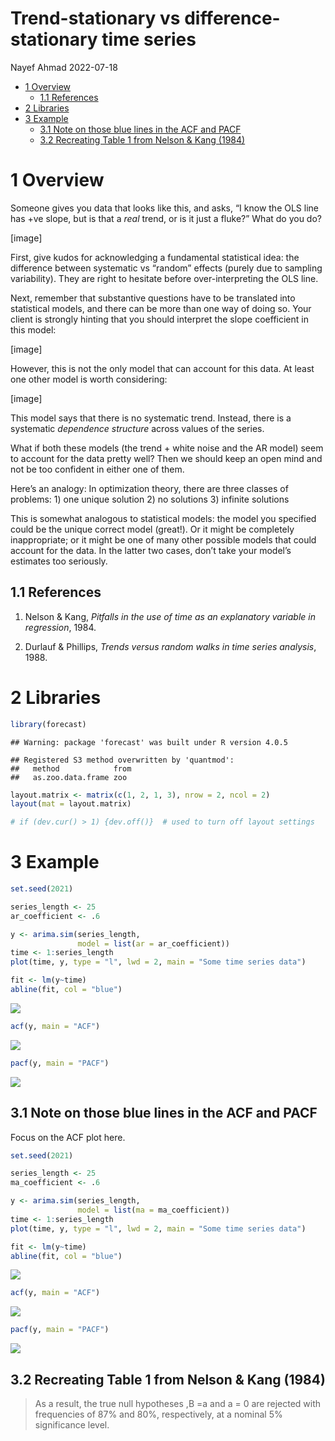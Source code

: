 Trend-stationary vs difference-stationary time series
================
Nayef Ahmad
2022-07-18

-   [1 Overview](#overview)
    -   [1.1 References](#references)
-   [2 Libraries](#libraries)
-   [3 Example](#example)
    -   [3.1 Note on those blue lines in the ACF and
        PACF](#note-on-those-blue-lines-in-the-acf-and-pacf)
    -   [3.2 Recreating Table 1 from Nelson &
        Kang (1984)](#recreating-table-1-from-nelson-kang-1984)

# 1 Overview

Someone gives you data that looks like this, and asks, “I know the OLS
line has +ve slope, but is that a *real* trend, or is it just a fluke?”
What do you do?

\[image\]

First, give kudos for acknowledging a fundamental statistical idea: the
difference between systematic vs “random” effects (purely due to
sampling variability). They are right to hesitate before
over-interpreting the OLS line.

Next, remember that substantive questions have to be translated into
statistical models, and there can be more than one way of doing so. Your
client is strongly hinting that you should interpret the slope
coefficient in this model:

\[image\]

However, this is not the only model that can account for this data. At
least one other model is worth considering:

\[image\]

This model says that there is no systematic trend. Instead, there is a
systematic *dependence structure* across values of the series.

What if both these models (the trend + white noise and the AR model)
seem to account for the data pretty well? Then we should keep an open
mind and not be too confident in either one of them.

Here’s an analogy: In optimization theory, there are three classes of
problems: 1) one unique solution 2) no solutions 3) infinite solutions

This is somewhat analogous to statistical models: the model you
specified could be the unique correct model (great!). Or it might be
completely inappropriate; or it might be one of many other possible
models that could account for the data. In the latter two cases, don’t
take your model’s estimates too seriously.

## 1.1 References

1.  Nelson & Kang, *Pitfalls in the use of time as an explanatory
    variable in regression*, 1984.

2.  Durlauf & Phillips, *Trends versus random walks in time series
    analysis*, 1988.

# 2 Libraries

``` r
library(forecast)
```

    ## Warning: package 'forecast' was built under R version 4.0.5

    ## Registered S3 method overwritten by 'quantmod':
    ##   method            from
    ##   as.zoo.data.frame zoo

``` r
layout.matrix <- matrix(c(1, 2, 1, 3), nrow = 2, ncol = 2)
layout(mat = layout.matrix)

# if (dev.cur() > 1) {dev.off()}  # used to turn off layout settings 
```

# 3 Example

``` r
set.seed(2021)

series_length <- 25
ar_coefficient <- .6

y <- arima.sim(series_length, 
               model = list(ar = ar_coefficient))
time <- 1:series_length
plot(time, y, type = "l", lwd = 2, main = "Some time series data")

fit <- lm(y~time)
abline(fit, col = "blue")
```

![](2022-07-18_trend-stationary-versus-difference-stationary-time-series_files/figure-gfm/unnamed-chunk-2-1.png)<!-- -->

``` r
acf(y, main = "ACF")
```

![](2022-07-18_trend-stationary-versus-difference-stationary-time-series_files/figure-gfm/unnamed-chunk-2-2.png)<!-- -->

``` r
pacf(y, main = "PACF")
```

![](2022-07-18_trend-stationary-versus-difference-stationary-time-series_files/figure-gfm/unnamed-chunk-2-3.png)<!-- -->

## 3.1 Note on those blue lines in the ACF and PACF

Focus on the ACF plot here.

``` r
set.seed(2021)

series_length <- 25
ma_coefficient <- .6

y <- arima.sim(series_length, 
               model = list(ma = ma_coefficient))
time <- 1:series_length
plot(time, y, type = "l", lwd = 2, main = "Some time series data")

fit <- lm(y~time)
abline(fit, col = "blue")
```

![](2022-07-18_trend-stationary-versus-difference-stationary-time-series_files/figure-gfm/unnamed-chunk-3-1.png)<!-- -->

``` r
acf(y, main = "ACF")
```

![](2022-07-18_trend-stationary-versus-difference-stationary-time-series_files/figure-gfm/unnamed-chunk-3-2.png)<!-- -->

``` r
pacf(y, main = "PACF")
```

![](2022-07-18_trend-stationary-versus-difference-stationary-time-series_files/figure-gfm/unnamed-chunk-3-3.png)<!-- -->

## 3.2 Recreating Table 1 from Nelson & Kang (1984)

> As a result, the true null hypotheses ,B =a and a = 0 are rejected
> with frequencies of 87% and 80%, respectively, at a nominal 5%
> significance level.
